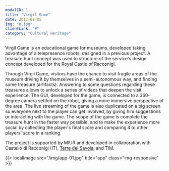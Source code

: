 ```yaml
---
modalID: 1
title: "Virgil Game"
date: 2017-08-05
img: "0.jpg"
clientLink: "#"
category: "Cultural Heritage"
---
```

Virgil Game is an educational game for museums, developed taking advantage of a telepresence robots, designed in a previous project. A treasure hunt concept was used to structure  of the service's design concept developed for the Royal Castle of Racconigi.

Through Virgil Game, visitors have the chance to visit fragile areas of the museum driving it by themselves in a semi-autonomous way, and finding some treasure (artifacts). Answering to some questions regarding these treasures allows to unlock a series of videos that deepen the visit experience.  The GUI, developed for the game, is connected to a  360-degree camera settled on the robot, giving a more immersive perspective of the area. The live streaming of the game is also duplicated on a big screen so everyone next to the player can get involved, by giving him suggestions or interacting with the game. The scope of the game is complete the treasure hunt in the faster way possible, and to make the experience more social by collecting the player's final score and comparing it to other players' score in a ranking.

The project is supported by MIUR and developed in collaboration with Castello di Racconigi (IT), [Terre dei Savoia](http://www.visitterredeisavoia.it/Default.aspx), and TIM.

{{< localImage src="/img/app-01.jpg" title="app" class="img-responsive" >}}
